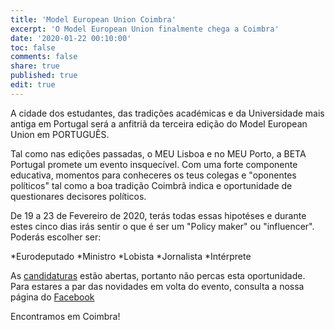 ```yaml
---
title: 'Model European Union Coimbra'
excerpt: 'O Model European Union finalmente chega a Coimbra'
date: '2020-01-22 00:10:00'
toc: false
comments: false
share: true
published: true
edit: true
---
```

A cidade dos estudantes, das tradições académicas e da Universidade mais antiga em Portugal será a anfitriã da terceira edição do Model European Union em PORTUGUÊS.

Tal como nas edições passadas, o MEU Lisboa e no MEU Porto, a BETA Portugal promete um evento insquecível.
Com uma forte componente educativa, momentos para conheceres os teus colegas e "oponentes políticos" tal como a boa tradição Coimbrã indica e oportunidade de questionares decisores políticos.

De 19 a 23 de Fevereiro de 2020, terás todas essas hipotéses e durante estes cinco dias irás sentir o que é ser um "Policy maker" ou "influencer".
Poderás escolher ser:

*Eurodeputado
*Ministro
*Lobista
*Jornalista
*Intérprete

As [candidaturas](https://docs.google.com/forms/d/e/1FAIpQLSer3_DjARFnSfRXjzJzOIoLIQPpdJqt6FX1yc66o0KY56PYiA/viewform) estão abertas, portanto não percas esta oportunidade.
Para estares a par das novidades em volta do evento, consulta a nossa página do [Facebook](https://www.facebook.com/betaportugal.official/)

Encontramos em Coimbra!
